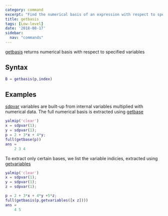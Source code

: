 ```yaml
---
category: command
excerpt: "Find the numerical basis of an expression with respect to specific variable indicies"
title: getbasis
tags: [Low-level]
date: '2018-08-17'
sidebar:
  nav: "commands"
---
```


[getbasis](/command/getbasis) returns numerical basis with respect to specified variables

## Syntax

````matlab
B = getbasis(p,index)
````

## Examples

[sdpvar](/command/sdpvar) variables are built-up from internal variables multiplied with numerical data. The full numerical basis is extracted using [getbase](/command/getbase)

````matlab
yalmip('clear')
x = sdpvar(1);
y = sdpvar(1);
p = 2 + 3*x + 4*y;
full(getbase(p))
ans = 
    2 3 4
````

To extract only certain bases, we list the variable indicies, extracted using [getvariables](/command/getvariables)

````matlab
yalmip('clear')
x = sdpvar(1);
y = sdpvar(1);
z = sdpvar(1);

p = 2 + 3*x + 4*y +5*z;
full(getbasis(p,getvariables([x z])))
ans = 
    4 5
````
